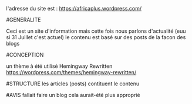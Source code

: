 l'adresse du site est : https://africaplus.wordpress.com/



#GENERALITE

Ceci est un site d'information mais cette fois 
nous parlons d'actualité (euu si 31 Juillet c'est actuel)
le contenu est basé sur des posts de la facon des blogs

#CONCEPTION 

un thème à été utilisé 
Hemingway Rewritten 
https://wordpress.com/themes/hemingway-rewritten/


#STRUCTURE
les articles (posts) contituent le contenu 

#AVIS
fallait faire un blog cela aurait-été plus approprié
